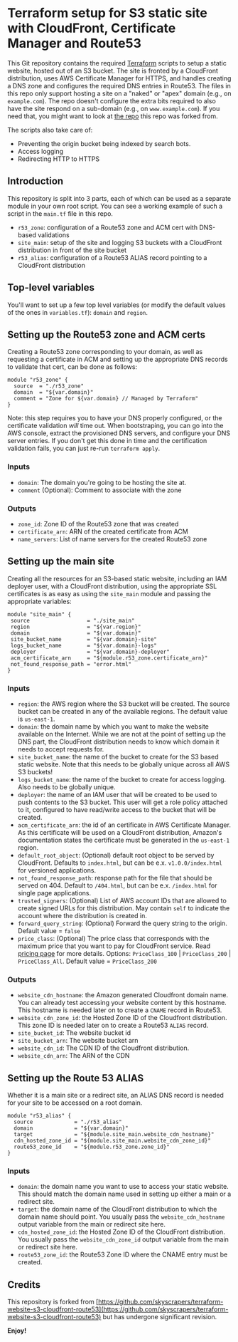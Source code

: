 # Terraform setup for S3 static site with CloudFront, Certificate Manager and Route53

This Git repository contains the required
[Terraform](https://www.terraform.io/) scripts to setup a static
website, hosted out of an S3 bucket. The site is fronted by a
CloudFront distribution, uses AWS Certificate Manager for HTTPS, and
handles creating a DNS zone and configures the required DNS entries in
Route53. The files in this repo only support hosting a site on a
"naked" or "apex" domain (e.g., on `example.com`). The repo doesn't
configure the extra bits required to also have the site respond on a
sub-domain (e.g., on `www.example.com`). If you need that, you might
want to look at
[the repo](https://github.com/skyscrapers/terraform-website-s3-cloudfront-route53)
this repo was forked from.

The scripts also take care of:

* Preventing the origin bucket being indexed by search bots.
* Access logging
* Redirecting HTTP to HTTPS

## Introduction

This repository is split into 3 parts, each of which can be used as a
separate module in your own root script. You can see a working example
of such a script in the `main.tf` file in this repo.

* `r53_zone`: configuration of a Route53 zone and ACM cert with
  DNS-based validations
* `site_main`: setup of the site and logging S3 buckets with a
  CloudFront distribution in front of the site bucket
* `r53_alias`: configuration of a Route53 ALIAS record pointing to a
  CloudFront distribution

## Top-level variables

You'll want to set up a few top level variables (or modify the default
values of the ones in `variables.tf`): `domain` and `region`.

## Setting up the Route53 zone and ACM certs

Creating a Route53 zone corresponding to your domain, as well as
requesting a certificate in ACM and setting up the appropriate DNS
records to validate that cert, can be done as follows:

    module "r53_zone" {
      source  = "./r53_zone"
      domain  = "${var.domain}"
      comment = "Zone for ${var.domain} // Managed by Terraform"
    }

Note: this step requires you to have your DNS properly configured, or
the certificate validation _*will*_ time out. When bootstraping, you
can go into the AWS console, extract the provisioned DNS servers, and
configure your DNS server entries. If you don't get this done in time
and the certification validation fails, you can just re-run `terraform
apply`.

### Inputs

* `domain`: The domain you're going to be hosting the site at.
* `comment` (Optional): Comment to associate with the zone

### Outputs

* `zone_id`: Zone ID of the Route53 zone that was created
* `certificate_arn`: ARN of the created certificate from ACM
* `name_servers`: List of name servers for the created Route53 zone

## Setting up the main site

Creating all the resources for an S3-based static website, including
an IAM deployer user, with a CloudFront distribution, using the
appropriate SSL certificates is as easy as using the `site_main`
module and passing the appropriate variables:

    module "site_main" {
     source                  = "./site_main"
     region                  = "${var.region}"
     domain                  = "${var.domain}"
     site_bucket_name        = "${var.domain}-site"
     logs_bucket_name        = "${var.domain}-logs"
     deployer                = "${var.domain}-deployer"
     acm_certificate_arn     = "${module.r53_zone.certificate_arn}"
     not_found_response_path = "error.html"
    }

### Inputs

* `region`: the AWS region where the S3 bucket will be created. The
  source bucket can be created in any of the available regions. The
  default value is `us-east-1`.
* `domain`: the domain name by which you want to make the website
  available on the Internet. While we are not at the point of setting
  up the DNS part, the CloudFront distribution needs to know which
  domain it needs to accept requests for.
* `site_bucket_name`: the name of the bucket to create for the S3 based
  static website. Note that this needs to be globally unique across
  all AWS S3 buckets!
* `logs_bucket_name`: the name of the bucket to create for access
  logging. Also needs to be globally unique.
* `deployer`: the name of an IAM user that will be created to be used
  to push contents to the S3 bucket. This user will get a role policy
  attached to it, configured to have read/write access to the bucket
  that will be created.
* `acm_certificate_arn`: the id of an certificate in AWS Certificate
  Manager. As this certificate will be used on a CloudFront
  distribution, Amazon's documentation states the certificate must be
  generated in the `us-east-1` region.
* `default_root_object`: (Optional) default root object to be served
  by CloudFront. Defaults to `index.html`, but can be e.x.
  `v1.0.0/index.html` for versioned applications.
* `not_found_response_path`: response path for the file that should be
  served on 404. Default to `/404.html`, but can be e.x. `/index.html`
  for single page applications.
* `trusted_signers`: (Optional) List of AWS account IDs that are
  allowed to create signed URLs for this distribution. May contain
  `self` to indicate the account where the distribution is created in.
* `forward_query_string`: (Optional) Forward the query string to the
  origin. Default value = `false`
* `price_class`: (Optional) The price class that corresponds with the
  maximum price that you want to pay for CloudFront service. Read
  [pricing page](https://aws.amazon.com/cloudfront/pricing/) for more
  details. Options: `PriceClass_100` | `PriceClass_200` |
  `PriceClass_All`. Default value = `PriceClass_200`

### Outputs

* `website_cdn_hostname`: the Amazon generated Cloudfront domain name.
  You can already test accessing your website content by this
  hostname. This hostname is needed later on to create a `CNAME`
  record in Route53.
* `website_cdn_zone_id`: the Hosted Zone ID of the Cloudfront
  distribution. This zone ID is needed later on to create a Route53
  `ALIAS` record.
* `site_bucket_id`: The website bucket id
* `site_bucket_arn`: The website bucket arn
* `website_cdn_id`: The CDN ID of the Cloudfront distribution.
* `website_cdn_arn`: The ARN of the CDN

## Setting up the Route 53 ALIAS

Whether it is a main site or a redirect site, an ALIAS DNS record is
needed for your site to be accessed on a root domain.

    module "r53_alias" {
      source             = "./r53_alias"
      domain             = "${var.domain}"
      target             = "${module.site_main.website_cdn_hostname}"
      cdn_hosted_zone_id = "${module.site_main.website_cdn_zone_id}"
      route53_zone_id    = "${module.r53_zone.zone_id}"
    }

### Inputs

* `domain`: the domain name you want to use to access your static
  website. This should match the domain name used in setting up either
  a main or a redirect site.
* `target`: the domain name of the CloudFront distribution to which
  the domain name should point. You usually pass the
  `website_cdn_hostname` output variable from the main or redirect
  site here.
* `cdn_hosted_zone_id`: the Hosted Zone ID of the CloudFront
  distribution. You usually pass the `website_cdn_zone_id` output
  variable from the main or redirect site here.
* `route53_zone_id`: the Route53 Zone ID where the CNAME entry must be
  created.

## Credits

This repository is forked from
[https://github.com/skyscrapers/terraform-website-s3-cloudfront-route53](https://github.com/skyscrapers/terraform-website-s3-cloudfront-route53)
but has undergone significant revision.

**Enjoy!**

